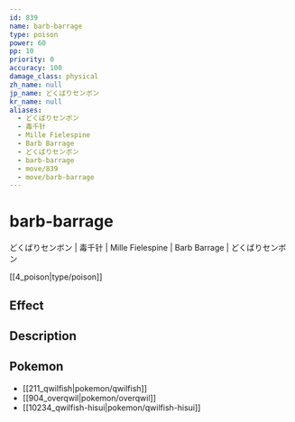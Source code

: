 ```yaml
---
id: 839
name: barb-barrage
type: poison
power: 60
pp: 10
priority: 0
accuracy: 100
damage_class: physical
zh_name: null
jp_name: どくばりセンボン
kr_name: null
aliases:
  - どくばりセンボン
  - 毒千针
  - Mille Fielespine
  - Barb Barrage
  - どくばりセンボン
  - barb-barrage
  - move/839
  - move/barb-barrage
---
```

# barb-barrage
    
どくばりセンボン | 毒千针 | Mille Fielespine | Barb Barrage | どくばりセンボン

[[4_poison|type/poison]]

## Effect



## Description



## Pokemon

- [[211_qwilfish|pokemon/qwilfish]]
- [[904_overqwil|pokemon/overqwil]]
- [[10234_qwilfish-hisui|pokemon/qwilfish-hisui]]

